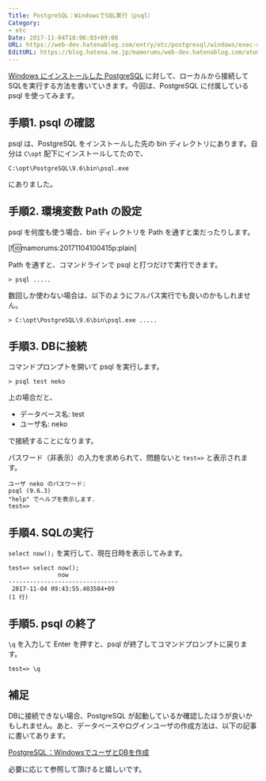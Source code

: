 ```yaml
---
Title: PostgreSQL：WindowsでSQL実行（psql）
Category:
- etc
Date: 2017-11-04T10:06:03+09:00
URL: https://web-dev.hatenablog.com/entry/etc/postgresql/windows/exec-sql-using-psql
EditURL: https://blog.hatena.ne.jp/mamorums/web-dev.hatenablog.com/atom/entry/8599973812314302619
---
```


[Windows にインストールした PostgreSQL](/entry/postgres/windows/install) に対して、ローカルから接続して SQLを実行する方法を書いていきます。今回は、PostgreSQL に付属している psql を使ってみます。


## 手順1. psql の確認
psql は、PostgreSQL をインストールした先の bin ディレクトリにあります。自分は `C\opt` 配下にインストールしてたので、

```
C:\opt\PostgreSQL\9.6\bin\psql.exe
```

にありました。


## 手順2. 環境変数 Path の設定
psql を何度も使う場合、bin ディレクトリを Path を通すと楽だったりします。

[f:id:mamorums:20171104100415p:plain]

Path を通すと、コマンドラインで psql と打つだけで実行できます。

```
> psql .....
```

数回しか使わない場合は、以下のようにフルパス実行でも良いのかもしれません。

```
> C:\opt\PostgreSQL\9.6\bin\psql.exe .....
```


## 手順3. DBに接続
コマンドプロンプトを開いて psql を実行します。

```
> psql test neko
```

上の場合だと、

- データベース名: test
- ユーザ名: neko

で接続することになります。

パスワード（非表示）の入力を求められて、問題ないと `test=>` と表示されます。

```
ユーザ neko のパスワード:
psql (9.6.3)
"help" でヘルプを表示します.
test=>
```

## 手順4. SQLの実行
`select now();` を実行して、現在日時を表示してみます。

```
test=> select now();
              now
-------------------------------
 2017-11-04 09:43:55.403584+09
(1 行)
```


## 手順5. psql の終了
`\q` を入力して Enter を押すと、psql が終了してコマンドプロンプトに戻ります。

```
test=> \q
```


## 補足
DBに接続できない場合、PostgreSQL が起動しているか確認したほうが良いかもしれません。あと、データベースやログインユーザの作成方法は、以下の記事に書いてあります。

[PostgreSQL：WindowsでユーザとDBを作成](/entry/postgresql/windows/create-user-db)

必要に応じて参照して頂けると嬉しいです。
